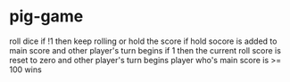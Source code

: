 # pig-game

roll dice if !1 then keep rolling or hold the score
if hold socore is added to main score and other player's turn begins
if 1 then the current roll score is reset to zero and other player's turn begins
player who's main score is >= 100 wins
